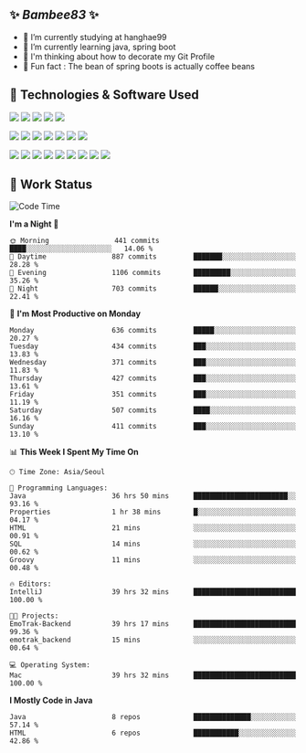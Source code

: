 ##  ✨ _Bambee83_ ✨ 

- 🔭 I’m currently studying at hanghae99
- 🌱 I’m currently learning java, spring boot
- 🤔 I'm thinking about how to decorate my Git Profile
- 🪹 Fun fact : The bean of spring boots is actually coffee beans 

<!-- - 💬 Ask me about ...
- 📫 How to reach me: ...
- 😄 Pronouns: ... -->
<!-- - 👯 I’m looking to collaborate on ...-->

## 🔧  Technologies & Software Used

<img src="https://img.shields.io/badge/Java-007396?style=flat-round&logo=OpenJDK&logoColor=white"/> <img src="https://img.shields.io/badge/Spring-6DB33F?style=flat-round&logo=spring&logoColor=white"/>   <img src="https://img.shields.io/badge/SpringBoot-6DB33F?style=flat-round&logo=springboot&logoColor=white"/>  <img src="https://img.shields.io/badge/SpringSecurity-6DB33F?style=flat-round&logo=SpringSecurity&logoColor=white"/>   <img src="https://img.shields.io/badge/JSON Web Token-000000?style=flat-round&logo=JSON Web Tokens&logoColor=white"/> 

<img src="https://img.shields.io/badge/github-181717?style=flat-round&logo=github&logoColor=white"/> <img src="https://img.shields.io/badge/git-F05032?style=flat-round&logo=git&logoColor=white"/> <img src="https://img.shields.io/badge/githubactions-2088FF?style=flat-round&logo=githubactions&logoColor=white"/>  <img src="https://img.shields.io/badge/Gradle-02303A?style=flat-round&logo=Gradle&logoColor=white"/>  <img src="https://img.shields.io/badge/IntelliJIDEA-000000?style=flat-round&logo=IntelliJIDEA&logoColor=white"/>  <img src="https://img.shields.io/badge/Postman-FF6C37?style=flat-round&logo=Postman&logoColor=white"/>  <img src="https://img.shields.io/badge/Sourcetree-0052CC?style=flat-round&logo=Sourcetree&logoColor=white"/>

<img src="https://img.shields.io/badge/AmazonS3-569A31?style=flat-round&logo=AmazonS3&logoColor=white"/>  <img src="https://img.shields.io/badge/AmazonEC2-FF9900?style=flat-round&logo=AmazonEC2&logoColor=white"/>  <img src="https://img.shields.io/badge/AmazonRDS-527FFF?style=flat-round&logo=AmazonRDS&logoColor=white"/>  <img src="https://img.shields.io/badge/MySQL-4479A1?style=flat-round&logo=MySQL&logoColor=white"/>  <img src="https://img.shields.io/badge/MongoDB-47A248?style=flat-round&logo=MongoDB&logoColor=white"/> <img src="https://img.shields.io/badge/Ubuntu-E95420?style=flat-round&logo=Ubuntu&logoColor=white"/> <img src="https://img.shields.io/badge/FileZilla-BF0000?style=flat-round&logo=filezilla&logoColor=white"/> <img src="https://img.shields.io/badge/Notion-000000?style=flat-round&logo=Notion&logoColor=white"/> <img src="https://img.shields.io/badge/Slack-F06A6A?style=flat-round&logo=slack&logoColor=white"/>
 
<!-- Markdown lang
[![Bambee83 Badge](https://img.shields.io/badge/Bambee83'blog-4A154B.svg?&style=for-the-badge&logo=Bloglovin&link=https://blog.naver.com/bambee83)](https://blog.naver.com/bambee83)
## 🚀  GitHub stats & Top Langs
[![Bambee83's GitHub stats-Dark](https://github-readme-stats.vercel.app/api?username=bambee83&show_icons=true&theme=dark#gh-dark-mode-only)]((https://github.com/bambee83/github-readme-stats#gh-dark-mode-only))
![Top Langs-Dark](https://github-readme-stats.vercel.app/api/top-langs/?username=bambee83&layout=compact&theme=dark#gh-dark-mode-only)
## 🐳   Project
[mini project - SeoulCulturePort](https://github.com/event-information)
[clone coding - Instaclone](https://github.com/instaclone8)
[final project - emotrak](https://github.com/EmoTrak)
[![bambee83's wakatime stats](https://github-readme-stats.vercel.app/api/wakatime?username=bambee83)]
 -->
## 🐳 Work Status
<!--START_SECTION:waka-->
![Code Time](http://img.shields.io/badge/Code%20Time-39%20hrs%2032%20mins-blue)

**I'm a Night 🦉** 

```text
🌞 Morning                441 commits         ████░░░░░░░░░░░░░░░░░░░░░   14.06 % 
🌆 Daytime                887 commits         ███████░░░░░░░░░░░░░░░░░░   28.28 % 
🌃 Evening                1106 commits        █████████░░░░░░░░░░░░░░░░   35.26 % 
🌙 Night                  703 commits         ██████░░░░░░░░░░░░░░░░░░░   22.41 % 
```
📅 **I'm Most Productive on Monday** 

```text
Monday                   636 commits         █████░░░░░░░░░░░░░░░░░░░░   20.27 % 
Tuesday                  434 commits         ███░░░░░░░░░░░░░░░░░░░░░░   13.83 % 
Wednesday                371 commits         ███░░░░░░░░░░░░░░░░░░░░░░   11.83 % 
Thursday                 427 commits         ███░░░░░░░░░░░░░░░░░░░░░░   13.61 % 
Friday                   351 commits         ███░░░░░░░░░░░░░░░░░░░░░░   11.19 % 
Saturday                 507 commits         ████░░░░░░░░░░░░░░░░░░░░░   16.16 % 
Sunday                   411 commits         ███░░░░░░░░░░░░░░░░░░░░░░   13.10 % 
```


📊 **This Week I Spent My Time On** 

```text
🕑︎ Time Zone: Asia/Seoul

💬 Programming Languages: 
Java                     36 hrs 50 mins      ███████████████████████░░   93.16 % 
Properties               1 hr 38 mins        █░░░░░░░░░░░░░░░░░░░░░░░░   04.17 % 
HTML                     21 mins             ░░░░░░░░░░░░░░░░░░░░░░░░░   00.91 % 
SQL                      14 mins             ░░░░░░░░░░░░░░░░░░░░░░░░░   00.62 % 
Groovy                   11 mins             ░░░░░░░░░░░░░░░░░░░░░░░░░   00.48 % 

🔥 Editors: 
IntelliJ                 39 hrs 32 mins      █████████████████████████   100.00 % 

🐱‍💻 Projects: 
EmoTrak-Backend          39 hrs 17 mins      █████████████████████████   99.36 % 
emotrak_backend          15 mins             ░░░░░░░░░░░░░░░░░░░░░░░░░   00.64 % 

💻 Operating System: 
Mac                      39 hrs 32 mins      █████████████████████████   100.00 % 
```

**I Mostly Code in Java** 

```text
Java                     8 repos             ██████████████░░░░░░░░░░░   57.14 % 
HTML                     6 repos             ███████████░░░░░░░░░░░░░░   42.86 % 
```




<!--END_SECTION:waka-->
